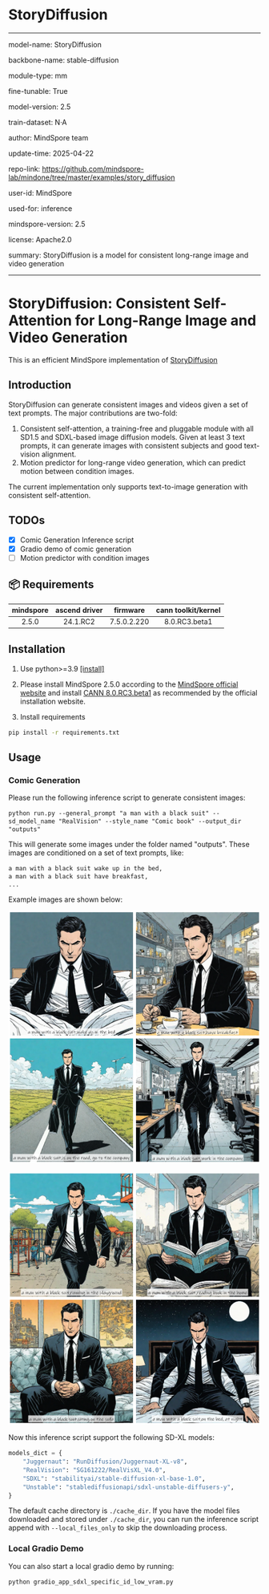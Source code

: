 # StoryDiffusion

---

model-name: StoryDiffusion

backbone-name: stable-diffusion

module-type: mm

fine-tunable: True

model-version: 2.5

train-dataset: N·A

author: MindSpore team

update-time: 2025-04-22

repo-link: <https://github.com/mindspore-lab/mindone/tree/master/examples/story_diffusion>

user-id: MindSpore

used-for: inference

mindspore-version: 2.5

license: Apache2.0

summary: StoryDiffusion is a model for consistent long-range image and video generation

---

# StoryDiffusion: Consistent Self-Attention for Long-Range Image and Video Generation

This is an efficient MindSpore implementation of [StoryDiffusion](https://github.com/HVision-NKU/StoryDiffusion/tree/main)

## Introduction

StoryDiffusion can generate consistent images and videos given a set of text prompts. The major contributions are two-fold:

1. Consistent self-attention, a training-free and pluggable module with all SD1.5 and SDXL-based image diffusion models. Given at least 3 text prompts, it can generate images with consistent subjects and good text-vision alignment.
2. Motion predictor for long-range video generation, which can predict motion between condition images.

The current implementation only supports text-to-image generation with consistent self-attention.

## TODOs

- [x] Comic Generation Inference script
- [x] Gradio demo of comic generation
- [ ] Motion predictor with condition images

## 📦 Requirements

<div align="center">

| mindspore | ascend driver |  firmware   | cann toolkit/kernel |
| :-------: | :-----------: | :---------: | :-----------------: |
|   2.5.0   |   24.1.RC2    | 7.5.0.2.220 |    8.0.RC3.beta1    |

</div>

## Installation

1. Use python>=3.9 [[install]](https://www.python.org/downloads/)

2. Please install MindSpore 2.5.0 according to the [MindSpore official website](https://www.mindspore.cn/install/) and install [CANN 8.0.RC3.beta1](https://www.hiascend.com/developer/download/community/result?module=cann&cann=8.0.RC3.beta1) as recommended by the official installation website.

3. Install requirements

```bash
pip install -r requirements.txt
```

## Usage

### Comic Generation

Please run the following inference script to generate consistent images:

```shell
python run.py --general_prompt "a man with a black suit" --sd_model_name "RealVision" --style_name "Comic book" --output_dir "outputs"
```

This will generate some images under the folder named "outputs". These images are conditioned on a set of text prompts, like:

```text
a man with a black suit wake up in the bed,
a man with a black suit have breakfast,
...
```

Example images are shown below:

<p align="center">
  <img src="https://github.com/wtomin/mindone-assets/blob/main/story_diffusion/0-Comic%20book-RealVision_update.png?raw=true" width=550 />
</p>

<p align="center">
  <img src="https://github.com/wtomin/mindone-assets/blob/main/story_diffusion/1-Comic%20book-RealVision_update.png?raw=true" width=550 />
</p>

Now this inference script support the following SD-XL models:

```python
models_dict = {
    "Juggernaut": "RunDiffusion/Juggernaut-XL-v8",
    "RealVision": "SG161222/RealVisXL_V4.0",
    "SDXL": "stabilityai/stable-diffusion-xl-base-1.0",
    "Unstable": "stablediffusionapi/sdxl-unstable-diffusers-y",
}
```

The default cache directory is `./cache_dir`. If you have the model files downloaded and stored under `./cache_dir`, you can run the inference script append with `--local_files_only` to skip the downloading process.

### Local Gradio Demo

You can also start a local gradio demo by running:

```bash
python gradio_app_sdxl_specific_id_low_vram.py
```
